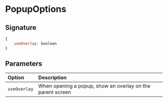 # PopupOptions

## Signature

```javascript
{
    useOverlay: boolean
}
```

## Parameters

| Option | Description |
| :--- | :--- |
| `useOverlay` | When opening a popup, show an overlay on the parent screen |

